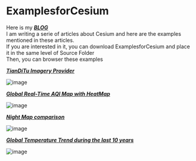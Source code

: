 # ExamplesforCesium
Here is my  [***BLOG***](http://www.cnblogs.com/fuckgiser/)    
I am writing a serie of articles about Cesium and here are the examples mentioned in these articles.   
If you are interested in it, you can download ExamplesforCesium and place it in the same level of Source Folder        
Then, you can browser these examples 

[***TianDiTu Imagery Provider***](https://pasu.github.io/ExamplesforCesium/examples/tianditu.html)


![image](https://raw.githubusercontent.com/pasu/ExamplesforCesium/master/images/tianditu.jpg)

[***Global Real-Time AQI Map with HeatMap***](https://pasu.github.io/ExamplesforCesium/examples/aqi.html)


![image](https://raw.githubusercontent.com/pasu/ExamplesforCesium/master/images/aqi.jpg)


[***Night Map comparison***](https://pasu.github.io/ExamplesforCesium/examples/split.html)


![image](https://raw.githubusercontent.com/pasu/ExamplesforCesium/master/images/split.jpg)

[***Global Temperature Trend during the last 10 years***](https://pasu.github.io/ExamplesforCesium/examples/landtemperature.html)


![image](https://raw.githubusercontent.com/pasu/ExamplesforCesium/master/images/temperature.jpg)